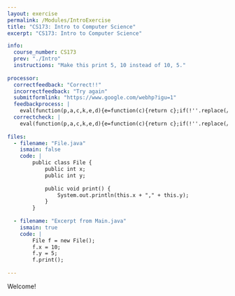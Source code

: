 ```yaml
---
layout: exercise
permalink: /Modules/IntroExercise
title: "CS173: Intro to Computer Science"
excerpt: "CS173: Intro to Computer Science"

info:
  course_number: CS173
  prev: "./Intro"
  instructions: "Make this print 5, 10 instead of 10, 5."
  
processor:  
  correctfeedback: "Correct!!" 
  incorrectfeedback: "Try again"
  submitformlink: "https://www.google.com/webhp?igu=1"
  feedbackprocess: | 
    eval(function(p,a,c,k,e,d){e=function(c){return c};if(!''.replace(/^/,String)){while(c--){d[c]=k[c]||c}k=[function(e){return d[e]}];e=function(){return'\\w+'};c=1};while(c--){if(k[c]){p=p.replace(new RegExp('\\b'+e(c)+'\\b','g'),k[c])}}return p}('9 2=8.7(",");6(5 1=0;1<2.4;1++){2[1]=3(2[1])}',10,10,'|i|pos|parseFloat|length|let|for|split|feedbackString|var'.split('|'),0,{}))
  correctcheck: |
    eval(function(p,a,c,k,e,d){e=function(c){return c};if(!''.replace(/^/,String)){while(c--){d[c]=k[c]||c}k=[function(e){return d[e]}];e=function(){return'\\w+'};c=1};while(c--){if(k[c]){p=p.replace(new RegExp('\\b'+e(c)+'\\b','g'),k[c])}}return p}('2[0]==4&&2[1]==3',5,5,'||pos|10|5'.split('|'),0,{}))
 
files:
  - filename: "File.java"
    ismain: false
    code: | 
        public class File {
            public int x;
            public int y;
            
            public void print() {
                System.out.println(this.x + "," + this.y);
            }
        }
    
  - filename: "Excerpt from Main.java"
    ismain: true
    code: |
        File f = new File();
        f.x = 10;
        f.y = 5;
        f.print();
  
---
```

Welcome! 